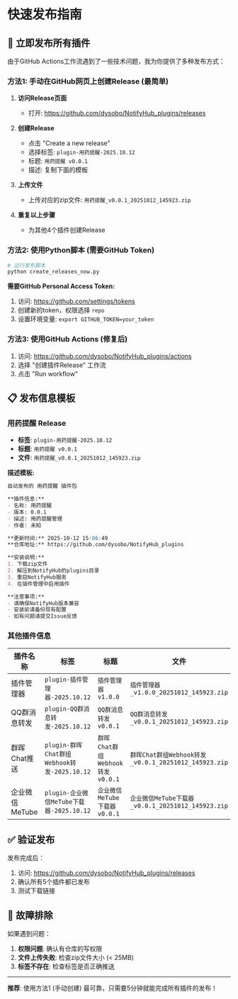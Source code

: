# 快速发布指南

## 🚀 立即发布所有插件

由于GitHub Actions工作流遇到了一些技术问题，我为你提供了多种发布方式：

### 方法1: 手动在GitHub网页上创建Release (最简单)

1. **访问Release页面**
   - 打开: https://github.com/dysobo/NotifyHub_plugins/releases

2. **创建Release**
   - 点击 "Create a new release"
   - 选择标签: `plugin-用药提醒-2025.10.12`
   - 标题: `用药提醒 v0.0.1`
   - 描述: 复制下面的模板

3. **上传文件**
   - 上传对应的zip文件: `用药提醒_v0.0.1_20251012_145923.zip`

4. **重复以上步骤**
   - 为其他4个插件创建Release

### 方法2: 使用Python脚本 (需要GitHub Token)

```bash
# 运行发布脚本
python create_releases_now.py
```

**需要GitHub Personal Access Token:**
1. 访问: https://github.com/settings/tokens
2. 创建新的token，权限选择 `repo`
3. 设置环境变量: `export GITHUB_TOKEN=your_token`

### 方法3: 使用GitHub Actions (修复后)

1. 访问: https://github.com/dysobo/NotifyHub_plugins/actions
2. 选择 "创建插件Release" 工作流
3. 点击 "Run workflow"

## 📋 发布信息模板

### 用药提醒 Release
- **标签**: `plugin-用药提醒-2025.10.12`
- **标题**: `用药提醒 v0.0.1`
- **文件**: `用药提醒_v0.0.1_20251012_145923.zip`

**描述模板:**
```markdown
自动发布的 用药提醒 插件包

**插件信息:**
- 名称: 用药提醒
- 版本: 0.0.1
- 描述: 用药提醒管理
- 作者: 未知

**更新时间:** 2025-10-12 15:06:49
**仓库地址:** https://github.com/dysobo/NotifyHub_plugins

**安装说明:**
1. 下载zip文件
2. 解压到NotifyHub的plugins目录
3. 重启NotifyHub服务
4. 在插件管理中启用插件

**注意事项:**
- 请确保NotifyHub版本兼容
- 安装前请备份现有配置
- 如有问题请提交Issue反馈
```

### 其他插件信息

| 插件名称 | 标签 | 标题 | 文件 |
|----------|------|------|------|
| 插件管理器 | `plugin-插件管理器-2025.10.12` | `插件管理器 v1.0.0` | `插件管理器_v1.0.0_20251012_145923.zip` |
| QQ群消息转发 | `plugin-QQ群消息转发-2025.10.12` | `QQ群消息转发 v0.0.1` | `QQ群消息转发_v0.0.1_20251012_145923.zip` |
| 群晖Chat推送 | `plugin-群晖Chat群组Webhook转发-2025.10.12` | `群晖Chat群组Webhook转发 v0.0.1` | `群晖Chat群组Webhook转发_v0.0.1_20251012_145923.zip` |
| 企业微信MeTube | `plugin-企业微信MeTube下载器-2025.10.12` | `企业微信MeTube下载器 v0.0.1` | `企业微信MeTube下载器_v0.0.1_20251012_145923.zip` |

## ✅ 验证发布

发布完成后：
1. 访问: https://github.com/dysobo/NotifyHub_plugins/releases
2. 确认所有5个插件都已发布
3. 测试下载链接

## 🔧 故障排除

如果遇到问题：
1. **权限问题**: 确认有仓库的写权限
2. **文件上传失败**: 检查zip文件大小 (< 25MB)
3. **标签不存在**: 检查标签是否正确推送

---

**推荐**: 使用方法1 (手动创建) 最可靠，只需要5分钟就能完成所有插件的发布！

